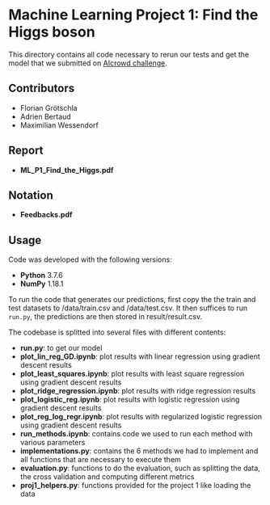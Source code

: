 # Machine Learning Project 1: Find the Higgs boson

This directory contains all code necessary to rerun our tests and get the model that we submitted on [AIcrowd challenge](https://www.aicrowd.com/challenges/epfl-machine-learning-higgs).
## Contributors

* Florian Grötschla
* Adrien Bertaud
* Maximilian Wessendorf

## Report

* **ML_P1_Find_the_Higgs.pdf**

## Notation
* **Feedbacks.pdf**

## Usage

Code was developed with the following versions:
* **Python** 3.7.6
* **NumPy** 1.18.1

To run the code that generates our predictions, first copy the the train and test datasets to /data/train.csv and /data/test.csv. It then suffices to run `run.py`, the predictions are then stored in result/result.csv.

The codebase is splitted into several files with different contents:
* **run.py**: to get our model
* **plot_lin_reg_GD.ipynb**: plot results with linear regression using gradient descent results
* **plot_least_squares.ipynb**: plot results with least square regression using gradient descent results
* **plot_ridge_regression.ipynb**: plot results with ridge regression results
* **plot_logistic_reg.ipynb**: plot results with logistic regression using gradient descent results
* **plot_reg_log_regr.ipynb**: plot results with regularized logistic regression using gradient descent results
* **run_methods.ipynb**: contains code we used to run each method with various parameters
* **implementations.py**: contains the 6 methods we had to implement and all functions that are necessary to execute them
* **evaluation.py**: functions to do the evaluation, such as splitting the data, the cross validation and computing different metrics
* **proj1_helpers.py**: functions provided for the project 1 like loading the data




